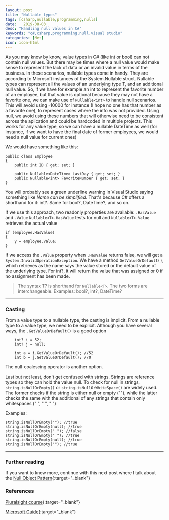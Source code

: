 ```yaml
---
layout: post
title: "Nullable types"
tags: [csharp,nullable,programming,nulls]
date:   2019-08-03
desc: "Handling null values in C#"
keywords: "c#,csharp,programming,null,visual studio"
categories: [Net]
icon: icon-html
---
```


As you may know by know, value types in C# (like int or bool) can not contain null values. But there may be times where a null value would make sense to represent the lack of data or an invalid value in terms of the business.
In these scenarios, nullable types come in handy. They are according to Microsoft instances of the System.Nullable<T> struct. Nullable types can represent all the values of an underlying type T, and an additional null value. 
So, if we have for example an int to represent the favorite number of an employee, but that value is optional because they may not have a favorite one, we can make use of `Nullable<int>` to handle null scenarios. This will avoid using -10000 for instance (I hope no one has that number as a favorite one), to represent cases where the info was not provided. Using null, we avoid using these numbers that will otherwise need to be consistent across the aplication and could be hardcoded in multiple projects. This works for any value type, so we can have a nullable DateTime as well (for instance, if we want to have the final date of former employees, we would need a null value for current ones)

We would have something like this:

```
public class Employee 
{
	public int ID { get; set; }

	public Nullable<DateTime> LastDay { get; set; }
	public Nullable<int> FavoriteNumber { get; set; }
}
```

You will probably see a green underline warning in Visual Studio saying something like _Name can be simplified_.
That's because C# offers a shorthand for it: int?. Same for bool?, DateTime?, and so on.

If we use this approach, two readonly properties are available: `.HasValue` and `.Value`
`Nullable<T>.HasValue` tests for null and `Nullable<T>.Value` retrieves the actual value

```
if (employee.HasValue) 
{
	y = employee.Value;
}
```

If we access the `.Value` property when `.HasValue` returns false, we will get a `System.InvalidOperationException`.
We have a method `GetValueOrDefault()`, which retrieves as the name says the value stored or the default value of the underlying type. For int?, it will return the value that was assigned or 0 if no assignment has been made.

> The syntax T? is shorthand for `Nullable<T>`. The two forms are interchangeable.
> Examples: bool?, int?, DateTime?

***

### Casting

From a value type to a nullable type, the casting is implicit.
From a nullable type to a value type, we need to be explicit. Although you have several ways, the `.GetValueOrDefault()` is a good option

```
	int? i = 52;
	int? j = null;
		
	int a = i.GetValueOrDefault(); //52
	int b = j.GetValueOrDefault(); //0
```

The null-coalescing operator is another option.

Last but not least, don't get confused with strings. Strings are reference types so they can hold the value null.
To check for null in strings, `string.isNullOrEmpty()` or `string.isNullOrWhiteSpace()` are widely used. The former checks if the string is either null or empty (""), while the latter checks the same with the additional of any strings that contain only whitespaces ("  ", " ",  "    ")

Examples:

```
string.isNullOrEmpty(""); //true
string.isNullOrEmpty(null); //true
string.isNullOrEmpty(" "); //false
string.isNullOrEmpty(" "); //true
string.isNullOrEmpty(null); //true
string.isNullOrEmpty(""); //true
```

***

### Further reading

If you want to know more, continue with this next post where I talk about the [Null Object Pattern](https://cpique.github.io/net/2019/08/03/Null-Object-Pattern.html){:target="_blank"}

### References

[Pluralsight course](https://app.pluralsight.com/library/courses/csharp-nulls-working/table-of-contents){:target="_blank"}

[Microsoft Guide](https://docs.microsoft.com/en-us/dotnet/csharp/programming-guide/nullable-types/){:target="_blank"}



